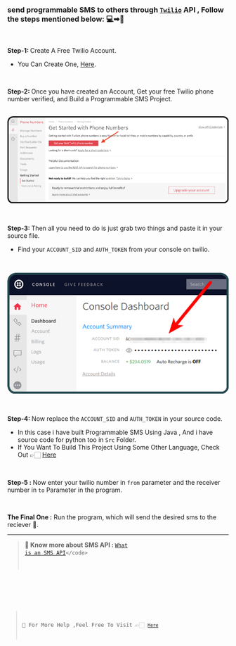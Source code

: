 ### send programmable SMS to others through <code>[Twilio](https://www.twilio.com/docs/sms)</code> API , Follow the steps mentioned below: 💻➡💬
<br>

<strong>Step-1: </strong>Create A Free Twilio Account.
   - You Can Create One, [Here](https://www.twilio.com/try-twilio).

<br>

<strong> Step-2: </strong> Once you have created an Account, Get your free Twilio phone number verified, and Build a Programmable SMS Project.
<br><br>
<p align="center">
<img src= "Img/Step-2.png" alt="Step2 IMG" >
</p>

<br>

<strong>Step-3: </strong> Then all you need to do is just grab two things and paste it in your source file.
   - Find your <code>ACCOUNT_SID</code> and <code>AUTH_TOKEN</code> from your console on twilio.
 <br>
 <p align="center">
 <img src= "Img/Step-3.png" alt="Step3 IMG" >
 </p> 
 <br>
 
 <strong> Step-4: </strong> Now replace the <code>ACCOUNT_SID</code> and <code>AUTH_TOKEN</code> in your source code.
 - In this case i have built Programmable SMS Using Java , And i have source code for python too in <code>Src</code> Folder.
 - If You Want To Build This Project Using Some Other Language, Check Out 👉🏻 [Here](https://www.twilio.com/docs/sms/send-messages#send-an-sms-with-twilios-api)
  
<br>

<strong> Step-5 : </strong> Now enter your twilio number in <code>from</code> parameter and the receiver number in <code>to</code> Parameter in the program.

<br>

<strong> The Final One :</strong>  Run the program, which will send the desired sms to the reciever 🥳.

---

> <strong>💠 Know more about SMS API : </Strong> <code>[What is an SMS API](https://www.twilio.com/docs/glossary/what-is-sms-api-short-messaging-service#:~:text=A%20SMS%20API%20is%20well,networks%20and%20the%20wider%20web.)</code>

<br>

> 💠 For More Help ,Feel Free To Visit 👉🏻 <code>[Here](https://www.twilio.com/docs/sms/tutorials/how-to-send-sms-messages)</code>

